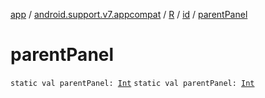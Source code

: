 [app](../../../index.md) / [android.support.v7.appcompat](../../index.md) / [R](../index.md) / [id](index.md) / [parentPanel](./parent-panel.md)

# parentPanel

`static val parentPanel: `[`Int`](https://kotlinlang.org/api/latest/jvm/stdlib/kotlin/-int/index.html)
`static val parentPanel: `[`Int`](https://kotlinlang.org/api/latest/jvm/stdlib/kotlin/-int/index.html)